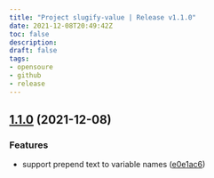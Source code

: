 ```yaml
---
title: "Project slugify-value | Release v1.1.0"
date: 2021-12-08T20:49:42Z
toc: false
description: 
draft: false
tags:
- opensoure
- github
- release
---
```

## [1.1.0](https://github.com/rlespinasse/slugify-value/compare/v1.0.1...v1.1.0) (2021-12-08)


### Features

* support prepend text to variable names ([e0e1ac6](https://github.com/rlespinasse/slugify-value/commit/e0e1ac60ae4a50b9516dae684b16425f3a254189))



